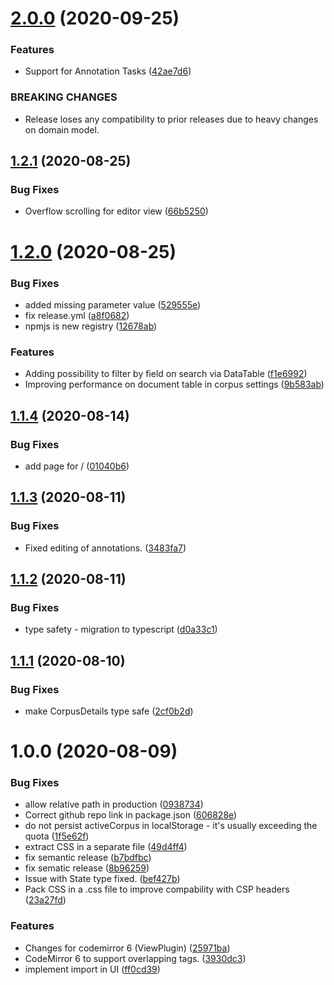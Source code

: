 # [2.0.0](https://github.com/fhswf/tagflip-gui/compare/v1.2.1...v2.0.0) (2020-09-25)


### Features

* Support for Annotation Tasks ([42ae7d6](https://github.com/fhswf/tagflip-gui/commit/42ae7d6f05ac33daf576ea030699b911b9742f81))


### BREAKING CHANGES

* Release loses any compatibility to prior releases due
to heavy changes on domain model.

## [1.2.1](https://github.com/fhswf/tagflip-gui/compare/v1.2.0...v1.2.1) (2020-08-25)


### Bug Fixes

* Overflow scrolling for editor view ([66b5250](https://github.com/fhswf/tagflip-gui/commit/66b52509d07adbb53d36649ae115780e1ad856a9))

# [1.2.0](https://github.com/fhswf/tagflip-gui/compare/v1.1.5...v1.2.0) (2020-08-25)


### Bug Fixes

* added missing parameter value ([529555e](https://github.com/fhswf/tagflip-gui/commit/529555ebbb40f20f79bb7b32bd8ff4dc94638413))
* fix release.yml ([a8f0682](https://github.com/fhswf/tagflip-gui/commit/a8f068297c592ad5d4a69103eda3f2a25db2d13c))
* npmjs is new registry ([12678ab](https://github.com/fhswf/tagflip-gui/commit/12678aba4e0a4faa75dccfd56d4b6fa02000f09e))


### Features

* Adding possibility to filter by field on search via DataTable ([f1e6992](https://github.com/fhswf/tagflip-gui/commit/f1e699203afaf18ba324bb0a8d7d8e2367301779))
* Improving performance on document table in corpus settings ([9b583ab](https://github.com/fhswf/tagflip-gui/commit/9b583ab2bd754c12baa551021b7c75610573b266))

## [1.1.4](https://github.com/fhswf/tagflip-gui/compare/v1.1.3...v1.1.4) (2020-08-14)


### Bug Fixes

* add page for / ([01040b6](https://github.com/fhswf/tagflip-gui/commit/01040b6792538fecce105a5558cbeb1c86e5bf83))

## [1.1.3](https://github.com/fhswf/tagflip-gui/compare/v1.1.2...v1.1.3) (2020-08-11)


### Bug Fixes

* Fixed editing of annotations. ([3483fa7](https://github.com/fhswf/tagflip-gui/commit/3483fa7a62731897b243747256d304d97fa7807d))

## [1.1.2](https://github.com/fhswf/tagflip-gui/compare/v1.1.1...v1.1.2) (2020-08-11)


### Bug Fixes

* type safety - migration to typescript ([d0a33c1](https://github.com/fhswf/tagflip-gui/commit/d0a33c18ddf5c846483f0440b37d889d9ca0439c))

## [1.1.1](https://github.com/fhswf/tagflip-gui/compare/v1.1.0...v1.1.1) (2020-08-10)


### Bug Fixes

* make CorpusDetails type safe ([2cf0b2d](https://github.com/fhswf/tagflip-gui/commit/2cf0b2d94b1c758afd06b3baec803680134fec4b))

# 1.0.0 (2020-08-09)


### Bug Fixes

* allow relative path in production ([0938734](https://github.com/fhswf/tagflip-gui/commit/0938734a8236fb6df374d72e51068f69dfe75ef8))
* Correct github repo link in package.json ([606828e](https://github.com/fhswf/tagflip-gui/commit/606828e5a3c0352151caf0e031acd67297fb84f4))
* do not persist activeCorpus in localStorage - it's usually exceeding the quota ([1f5e62f](https://github.com/fhswf/tagflip-gui/commit/1f5e62f83344c06346bfc526b62fda5c83cc2cd5))
* extract CSS in a separate file ([49d4ff4](https://github.com/fhswf/tagflip-gui/commit/49d4ff49c9719302ff3d7264f9b55c36a1d1cafe))
* fix semantic release ([b7bdfbc](https://github.com/fhswf/tagflip-gui/commit/b7bdfbcca24abd444088f23d6896c0628d4ed873))
* fix sematic release ([8b96259](https://github.com/fhswf/tagflip-gui/commit/8b962596d5f855943f2b323942b74730c1497380))
* Issue with State type fixed. ([bef427b](https://github.com/fhswf/tagflip-gui/commit/bef427b6fec6056e9b8b99ee606d9408306d9693))
* Pack CSS in a .css file to improve compability with CSP headers ([23a27fd](https://github.com/fhswf/tagflip-gui/commit/23a27fd9137bbcce32d1435adc7559d812f3654c))


### Features

* Changes for codemirror 6 (ViewPlugin) ([25971ba](https://github.com/fhswf/tagflip-gui/commit/25971bad95c01068db044c68ed11d9b0470929c6))
* CodeMirror 6 to support overlapping tags. ([3930dc3](https://github.com/fhswf/tagflip-gui/commit/3930dc30bd18127c26ecc5a4cf39ba0fc81afe0b))
* implement import in UI ([ff0cd39](https://github.com/fhswf/tagflip-gui/commit/ff0cd39957f8e37f55251684f6d5b58b5f5613aa))
